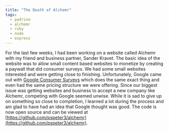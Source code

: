 ```yaml
---
title: "The Death of Alchemr"
tags:
  - padrino
  - alchemr
  - ruby
  - node
  - express
---
```


For the last few weeks, I had been working on a website called Alchemr with my
friend and business partner, Sander Kravet. The basic idea of the website was to
allow small content based websites to monetize by creating a paywall that did
consumer surveys. We had some small websites interested and were getting close
to finishing. Unfortunately, Google came out with [Google Consumer Surveys](http://www.google.com/insights/consumersurveys/home)
which does the same exact thing and even had the same pricing structure we were
offering. Since our biggest issue was getting websites and business to accept
a new company like Alchemr, competing with Google seemed unwise. While it is
sad to give up on something so close to completion, I learned a lot during the
process and am glad to have had an idea that Google thought was good. The code
is now open source and can be viewed at [https://github.com/pspeter3/alchemr](https://github.com/pspeter3/alchemr).
